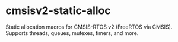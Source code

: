 # cmsisv2-static-alloc
Static allocation macros for CMSIS-RTOS v2 (FreeRTOS via CMSIS). Supports threads, queues, mutexes, timers, and more.

